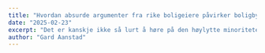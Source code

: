 ```yaml
---
title: "Hvordan absurde argumenter fra rike boligeiere påvirker boligbygging"
date: "2025-02-23"
excerpt: "Det er kanskje ikke så lurt å høre på den høylytte minoriteten."
author: "Gard Aanstad"
---
```

